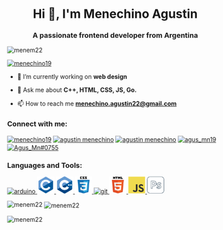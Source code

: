 <h1 align="center">Hi 👋, I'm Menechino Agustin</h1>
<h3 align="center">A passionate frontend developer from Argentina</h3>

<p align="left"> <img src="https://komarev.com/ghpvc/?username=menem22&label=Profile%20views&color=0e75b6&style=flat" alt="menem22" /> </p>

<p align="left"> <a href="https://twitter.com/menechino19" target="blank"><img src="https://img.shields.io/twitter/follow/menechino19?logo=twitter&style=for-the-badge" alt="menechino19" /></a> </p>

- 🔭 I’m currently working on **web design**

- 💬 Ask me about **C++, HTML, CSS, JS, Go.**

- 📫 How to reach me **menechino.agustin22@gmail.com**

<h3 align="left">Connect with me:</h3>
<p align="left">
<a href="https://twitter.com/menechino19" target="blank"><img align="center" src="https://raw.githubusercontent.com/rahuldkjain/github-profile-readme-generator/master/src/images/icons/Social/twitter.svg" alt="menechino19" height="30" width="40" /></a>
<a href="https://linkedin.com/in/agustin menechino" target="blank"><img align="center" src="https://raw.githubusercontent.com/rahuldkjain/github-profile-readme-generator/master/src/images/icons/Social/linked-in-alt.svg" alt="agustin menechino" height="30" width="40" /></a>
<a href="https://fb.com/agustin menechino" target="blank"><img align="center" src="https://raw.githubusercontent.com/rahuldkjain/github-profile-readme-generator/master/src/images/icons/Social/facebook.svg" alt="agustin menechino" height="30" width="40" /></a>
<a href="https://instagram.com/agus_mn19" target="blank"><img align="center" src="https://raw.githubusercontent.com/rahuldkjain/github-profile-readme-generator/master/src/images/icons/Social/instagram.svg" alt="agus_mn19" height="30" width="40" /></a>
<a href="https://discord.gg/Agus_Mn#0755" target="blank"><img align="center" src="https://raw.githubusercontent.com/rahuldkjain/github-profile-readme-generator/master/src/images/icons/Social/discord.svg" alt="Agus_Mn#0755" height="30" width="40" /></a>
</p>

<h3 align="left">Languages and Tools:</h3>
<p align="left"> <a href="https://www.arduino.cc/" target="_blank" rel="noreferrer"> <img src="https://cdn.worldvectorlogo.com/logos/arduino-1.svg" alt="arduino" width="40" height="40"/> </a> <a href="https://www.cprogramming.com/" target="_blank" rel="noreferrer"> <img src="https://raw.githubusercontent.com/devicons/devicon/master/icons/c/c-original.svg" alt="c" width="40" height="40"/> </a> <a href="https://www.w3schools.com/cpp/" target="_blank" rel="noreferrer"> <img src="https://raw.githubusercontent.com/devicons/devicon/master/icons/cplusplus/cplusplus-original.svg" alt="cplusplus" width="40" height="40"/> </a> <a href="https://www.w3schools.com/css/" target="_blank" rel="noreferrer"> <img src="https://raw.githubusercontent.com/devicons/devicon/master/icons/css3/css3-original-wordmark.svg" alt="css3" width="40" height="40"/> </a> 
<a href="https://git-scm.com/" target="_blank" rel="noreferrer"> <img src="https://www.vectorlogo.zone/logos/git-scm/git-scm-icon.svg" alt="git" width="40" height="40"/> </a> 
<a href="https://www.w3.org/html/" target="_blank" rel="noreferrer"> <img src="https://raw.githubusercontent.com/devicons/devicon/master/icons/html5/html5-original-wordmark.svg" alt="html5" width="40" height="40"/> </a> <a href="https://developer.mozilla.org/en-US/docs/Web/JavaScript" target="_blank" rel="noreferrer"> 
<img src="https://raw.githubusercontent.com/devicons/devicon/master/icons/javascript/javascript-original.svg" alt="javascript" width="40" height="40"/> </a> 
<a href="https://www.photoshop.com/en" target="_blank" rel="noreferrer"> <img src="https://raw.githubusercontent.com/devicons/devicon/master/icons/photoshop/photoshop-line.svg" alt="photoshop" width="40" height="40"/> </a> </p>

<p><img align="left" src="https://github-readme-stats.vercel.app/api/top-langs?username=menem22&show_icons=true&locale=en&layout=compactlangs_count=7&theme=dark" alt="menem22" /></p>

<p>&nbsp;<img align="center" src="https://github-readme-stats.vercel.app/api?username=menem22&show_icons=true&locale=en&langs_count=7&theme=dark" alt="menem22"/></p>

<p><img align="center" src="https://github-readme-streak-stats.herokuapp.com/?user=menem22&langs_count=7&theme=dark" alt="menem22" /></p>


